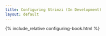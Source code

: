 ```yaml
---
title: Configuring Strimzi (In Development)
layout: default
---
```


{% include_relative configuring-book.html %}
